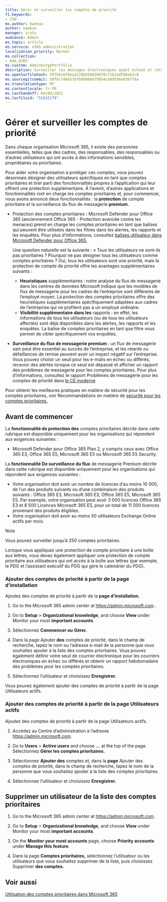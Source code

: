 ```yaml
---
title: Gérer et surveiller les comptes de priorité
f1.keywords:
- CSH
ms.author: kwekua
author: kwekua
manager: scotv
audience: Admin
ms.topic: article
ms.service: o365-administration
localization_priority: Normal
ms.collection:
- Adm_O365
ms.custom: AdminSurgePortfolio
description: Surveiller les messages électroniques ayant échoué et retardés envoyés vers ou depuis des comptes ayant un impact important sur l’entreprise.
ms.openlocfilehash: f67b9c6f0eaa229b650026670cf1b2adf88ab3c0
ms.sourcegitcommit: 58fbcfd6437bfb08966b79954ca09556e636ff4a
ms.translationtype: MT
ms.contentlocale: fr-FR
ms.lasthandoff: 04/08/2021
ms.locfileid: "51632179"
---
```

# <a name="manage-and-monitor-priority-accounts"></a>Gérer et surveiller les comptes de priorité

Dans chaque organisation Microsoft 365, il existe des personnes essentielles, telles que des cadres, des responsables, des responsables ou d’autres utilisateurs qui ont accès à des informations sensibles, propriétaires ou prioritaires.

Pour aider votre organisation à protéger ces comptes, vous pouvez désormais désigner des utilisateurs spécifiques en tant que comptes prioritaires et tirer parti des fonctionnalités propres à l’application qui leur offrent une protection supplémentaire. À l’avenir, d’autres applications et fonctionnalités ront en charge les comptes prioritaires et, pour commencer, nous avons annoncé deux fonctionnalités : la **protection** de compte prioritaire et la surveillance du flux de messagerie **premium.**

- Protection des comptes prioritaires **:** Microsoft Defender pour Office 365 (anciennement Office 365 - Protection avancée contre les menaces) prend en charge les comptes prioritaires en tant que balises qui peuvent être utilisées dans les filtres dans les alertes, les rapports et les enquêtes. Pour plus d’informations, consultez [balises utilisateur dans Microsoft Defender pour Office 365.](../../security/office-365-security/user-tags.md)

  Une question naturelle est la suivante : « Tous les utilisateurs ne sont-ils pas prioritaires ? Pourquoi ne pas désigner tous les utilisateurs comme comptes prioritaires ? Oui, tous les utilisateurs sont une priorité, mais la protection de compte de priorité offre les avantages supplémentaires suivants :

  - **Heuristiques** supplémentaires : notre analyse du flux de messagerie dans les centres de données Microsoft indique que les modèles de flux de messagerie pour les cadres de l’entreprise sont différents de l’employé moyen. La protection des comptes prioritaires offre des heuristiques supplémentaires spécifiquement adaptées aux cadres de l’entreprise qui ne profitent pas à un employé ordinaire.
  - **Visibilité supplémentaire dans les** rapports : en effet, les informations de tous les utilisateurs (ou de tous les utilisateurs affectés) sont déjà disponibles dans les alertes, les rapports et les enquêtes. La balise de comptes prioritaires en tant que filtre vous permet de cibler spécifiquement vos enquêtes.

- **Surveillance du flux de messagerie premium** : un flux de messagerie sain peut être essentiel au succès de l’entreprise, et les retards ou défaillances de remise peuvent avoir un impact négatif sur l’entreprise. Vous pouvez choisir un seuil pour les e-mails en échec ou différés, recevoir des alertes lorsque ce seuil est dépassé et afficher un rapport des problèmes de messagerie pour les comptes prioritaires. Pour plus d’informations, consultez le rapport Problèmes de messagerie pour les comptes de priorité dans [le CE moderne](/exchange/monitoring/mail-flow-reports/mfr-email-issues-for-priority-accounts-report)

Pour obtenir les meilleures pratiques en matière de sécurité pour les comptes prioritaires, voir Recommandations en matière de [sécurité pour les comptes prioritaires.](../../security/office-365-security/security-recommendations-for-priority-accounts.md)

## <a name="before-you-begin"></a>Avant de commencer

La **fonctionnalité de protection des** comptes prioritaires décrite dans cette rubrique est disponible uniquement pour les organisations qui répondent aux exigences suivantes :

- Microsoft Defender pour Office 365 Plan 2, y compris ceux avec Office 365 E3, Office 365 E5, Microsoft 365 E5 ou Microsoft 365 E5 Security.

La **fonctionnalité De surveillance du flux** de messagerie Premium décrite dans cette rubrique est disponible uniquement pour les organisations qui répondent aux exigences suivantes :

- Votre organisation doit avoir un nombre de licences d’au moins 10 000, de l’un des produits suivants ou d’une combinaison des produits suivants : Office 365 E3, Microsoft 365 E3, Office 365 E5, Microsoft 365 E5. Par exemple, votre organisation peut avoir 3 000 licences Office 365 E3 et 8 500 Licences Microsoft 365 E5, pour un total de 11 500 licences provenant des produits éligibles.
- Votre organisation doit avoir au moins 50 utilisateurs Exchange Online actifs par mois.

> [!NOTE]
> Vous pouvez surveiller jusqu’à 250 comptes prioritaires.

Lorsque vous appliquez une protection de compte prioritaire à une boîte aux lettres, vous devez également appliquer une protection de compte prioritaire aux utilisateurs qui ont accès à la boîte aux lettres (par exemple, le PDG et l’assistant exécutif du PDG qui gère le calendrier du PDG).

### <a name="add-priority-accounts-from-the-setup-page"></a>Ajouter des comptes de priorité à partir de la page d’installation

Ajoutez des comptes de priorité à partir de la **page d’installation.**

1. Go to the Microsoft 365 admin center at <a href="https://go.microsoft.com/fwlink/p/?linkid=2024339" target="_blank">https://admin.microsoft.com</a> .

2. Go to **Setup**  >  **Organizational knowledge**, and choose **View** under Monitor your most **important accounts**.

3. Sélectionnez **Commencer ou** **Gérer.**

4. Dans la page Ajouter **des** comptes de priorité, dans le champ de recherche, tapez le nom ou l’adresse e-mail de la personne que vous souhaitez ajouter à la liste des comptes prioritaires. Vous pouvez également définir votre seuil de courrier électronique pour les courriers électroniques en échec ou différés et obtenir un rapport hebdomadaire des problèmes pour les comptes prioritaires.

5. Sélectionnez l’utilisateur et choisissez **Enregistrer.**

Vous pouvez également ajouter des comptes de priorité à partir de la page Utilisateurs actifs.

### <a name="add-priority-accounts-from-active-users-page"></a>Ajouter des comptes de priorité à partir de la page Utilisateurs actifs

Ajoutez des comptes de priorité à partir de la page Utilisateurs actifs.

1. Accédez au Centre d’administration à l’adresse <a href="https://go.microsoft.com/fwlink/p/?linkid=2024339" target="_blank">https://admin.microsoft.com</a>.

2. Go to **Users**  >  **Active users** and choose **...** at the top of the page. Sélectionnez **Gérer les comptes prioritaires.**

3. Sélectionnez **Ajouter des** comptes et, dans la **page** Ajouter des comptes de priorité, dans le champ de recherche, tapez le nom de la personne que vous souhaitez ajouter à la liste des comptes prioritaires.

4. Sélectionnez l’utilisateur et choisissez **Enregistrer.**

## <a name="remove-a-user-from-the-priority-accounts-list"></a>Supprimer un utilisateur de la liste des comptes prioritaires

1. Go to the Microsoft 365 admin center at <a href="https://go.microsoft.com/fwlink/p/?linkid=2024339" target="_blank">https://admin.microsoft.com</a> .

2. Go to **Setup**  >  **Organizational knowledge**, and choose **View** under Monitor your most **important accounts**.

3. On the **Monitor your most accounts** page, choose **Priority accounts** under **Manage this feature**.

4. Dans la page **Comptes prioritaires,** sélectionnez l’utilisateur ou les utilisateurs que vous souhaitez supprimer de la liste, puis choisissez Supprimer **des comptes.**

## <a name="related-topics"></a>Voir aussi

[Utilisation des comptes prioritaires dans Microsoft 365](https://techcommunity.microsoft.com/t5/microsoft-365-blog/using-priority-accounts-in-microsoft-365/ba-p/1873314)
